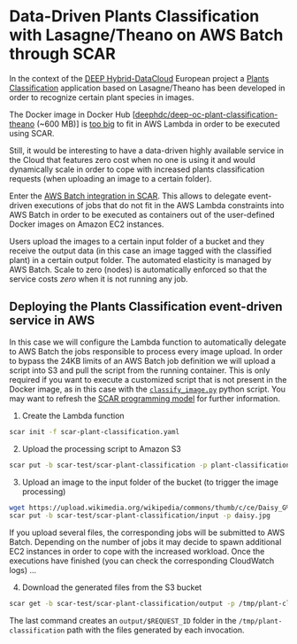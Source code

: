 # Data-Driven Plants Classification with Lasagne/Theano on AWS Batch through SCAR

In the context of the [DEEP Hybrid-DataCloud](https://deep-hybrid-datacloud.eu/) European project a [Plants Classification](https://github.com/indigo-dc/plant-classification-theano) application based on Lasagne/Theano has been developed in order to recognize certain plant species in images.

The Docker image in Docker Hub [[deephdc/deep-oc-plant-classification-theano](https://hub.docker.com/r/deephdc/deep-oc-plant-classification-theano/) (~600 MB)] is [too big](https://scar.readthedocs.io/en/latest/limitations.html) to fit in AWS Lambda in order to be executed using SCAR. 

Still, it would be interesting to have a data-driven highly available service in the Cloud that features zero cost when no one is using it and would dynamically scale in order to cope with increased plants classification requests (when uploading an image to a certain folder).

Enter the [AWS Batch integration in SCAR](https://scar.readthedocs.io/en/latest/batch.html). This allows to delegate event-driven executions of jobs that do not fit in the AWS Lambda constraints into AWS Batch in order to be executed as containers out of the user-defined Docker images on Amazon EC2 instances.

Users upload the images to a certain input folder of a bucket and they receive the output data (in this case an image tagged with the classified plant) in a certain output folder. The automated elasticity is managed by AWS Batch. Scale to zero (nodes) is automatically enforced so that the service costs *zero* when it is not running any job.

## Deploying the Plants Classification event-driven service in AWS

In this case we will configure the Lambda function to automatically delegate to AWS Batch the jobs responsible to process every image upload. In order to bypass the 24KB limits of an AWS Batch job definition we will upload a script into S3 and pull the script from the running container. This is only required if you want to execute a customized script that is not present in the Docker image, as in this case with the [`classify_image.py`](https://github.com/grycap/oscar/blob/master/examples/plant-classification-theano/classify_image.py) python script. You may want to refresh the [SCAR programming model](https://scar.readthedocs.io/en/latest/prog_model.html) for further information.

1. Create the Lambda function

```sh
scar init -f scar-plant-classification.yaml
```

2. Upload the processing script to Amazon S3

```sh
scar put -b scar-test/scar-plant-classification -p plant-classification-run.sh
```

3. Upload an image to the input folder of the bucket (to trigger the image processing)

```sh
wget https://upload.wikimedia.org/wikipedia/commons/thumb/c/ce/Daisy_G%C3%A4nsebl%C3%BCmchen_Bellis_perennis_01.jpg/640px-Daisy_G%C3%A4nsebl%C3%BCmchen_Bellis_perennis_01.jpg -O daisy.jpg
scar put -b scar-test/scar-plant-classification/input -p daisy.jpg
```

If you upload several files, the corresponding jobs will be submitted to AWS Batch. Depending on the number of jobs it may decide to spawn additional EC2 instances in order to cope with the increased workload. Once the executions have finished (you can check the corresponding CloudWatch logs) ...

4. Download the generated files from the S3 bucket

```sh
scar get -b scar-test/scar-plant-classification/output -p /tmp/plant-classification
```

The last command creates an `output/$REQUEST_ID` folder in the `/tmp/plant-classification` path with the files generated by each invocation.
 